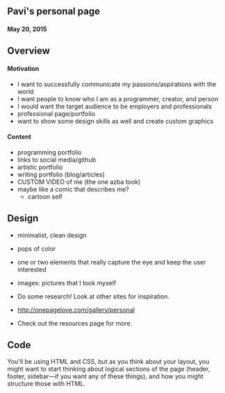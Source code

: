 ## Pavi's personal page
#### May 20, 2015

## Overview

#### Motivation

- I want to successfully communicate my passions/aspirations with the world
- I want people to know who I am as a programmer, creator, and person
- I would want the target audience to be employers and professionals 
- professional page/portfolio
- want to show some design skills as well and create custom graphics

#### Content

- programming portfolio
- links to social media/github
- artistic portfolio
- writing portfolio (blog/articles)
- CUSTOM VIDEO of me (the one azba took)
- maybe like a comic that describes me?
	- cartoon self

## Design

- minimalist, clean design
- pops of color
- one or two elements that really capture the eye and keep the user interested
- images: pictures that I took myself

- Do some research! Look at other sites for inspiration.
- http://onepagelove.com/gallery/personal
- Check out the resources page for more.

## Code

You'll be using HTML and CSS, but as you think about your layout,
you might want to start thinking about logical sections of the page
(header, footer, sidebar—if you want any of these things),
and how you might structure those with HTML.
